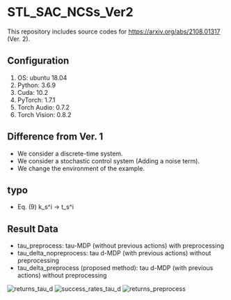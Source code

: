 # STL_SAC_NCSs_Ver2

This repository includes source codes for https://arxiv.org/abs/2108.01317 (Ver. 2). 

## Configuration
1. OS: ubuntu 18.04
2. Python: 3.6.9
3. Cuda: 10.2
4. PyTorch: 1.7.1
5. Torch Audio: 0.7.2
6. Torch Vision: 0.8.2

## Difference from Ver. 1
- We consider a discrete-time system.
- We consider a stochastic control system (Adding a noise term).
- We change the environment of the example.

## typo
- Eq. (9) k_s^i -> t_s^i

## Result Data
- tau_preprocess: tau-MDP (without previous actions) with preprocessing
- tau_delta_nopreprocess: tau d-MDP (with previous actions) without preprocessing
- tau_delta_preprocess (proposed method): tau d-MDP (with previous actions) without preprocessing

![returns_tau_d](https://user-images.githubusercontent.com/68591842/156919395-1cb3df9c-d8d5-4188-a1f4-85da6dab6f6e.png)
![success_rates_tau_d](https://user-images.githubusercontent.com/68591842/156919433-1f7e21ed-6ebe-4a2b-a684-f6e653ca256e.png)
![returns_preprocess](https://user-images.githubusercontent.com/68591842/156919461-416a68d2-fcfe-487c-a84a-9f1971092382.png)
